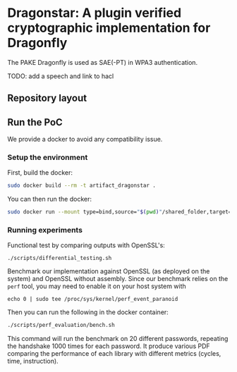 # Dragonstar: A plugin verified cryptographic implementation for Dragonfly

The PAKE Dragonfly is used as SAE(-PT) in WPA3 authentication. 

TODO: add a speech and link to hacl


## Repository layout

## Run the PoC

We provide a docker to avoid any compatibility issue. 

### Setup the environment 

First, build the docker:
```bash
sudo docker build --rm -t artifact_dragonstar .
```

You can then run the docker:
```bash
sudo docker run --mount type=bind,source="$(pwd)"/shared_folder,target=/home/poc_user/PoC/shared_folder --security-opt seccomp=./seccomp.json -it artifact_dragonstar
``` 

### Running experiments

Functional test by comparing outputs with OpenSSL's:
```
./scripts/differential_testing.sh
```

Benchmark our implementation against OpenSSL (as deployed on the system) and OpenSSL without assembly.
Since our benchmark relies on the `perf` tool, you may need to enable it on your host system with 
```
echo 0 | sudo tee /proc/sys/kernel/perf_event_paranoid
```
Then you can run the following in the docker container:

```bash
./scripts/perf_evaluation/bench.sh
```

This command will run the benchmark on 20 different passwords, repeating the handshake 1000 times for each password. It produce various PDF comparing the performance of each library with different metrics (cycles, time, instruction).